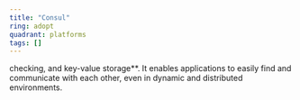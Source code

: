 ```yaml
---
title: "Consul"
ring: adopt
quadrant: platforms
tags: []
---
```


checking, and key-value storage**. It enables applications to easily find and communicate with each other, even in dynamic and distributed environments. 
